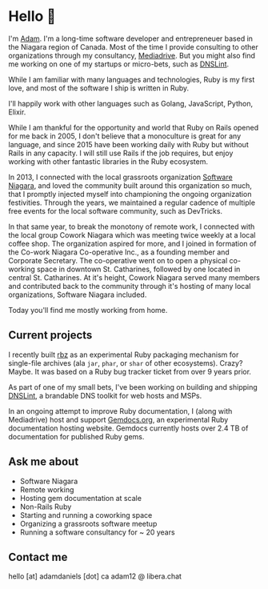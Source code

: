 # Hello 👋

I'm [Adam][1]. I'm a long-time software developer and entrepreneuer based in
the Niagara region of Canada. Most of the time I provide consulting to other
organizations through my consultancy, [Mediadrive][2]. But you might also find
me working on one of my startups or micro-bets, such as [DNSLint][3].

While I am familiar with many languages and technologies, Ruby is my first love,
and most of the software I ship is written in Ruby.

I'll happily work with other languages such as Golang, JavaScript, Python,
Elixir.

While I am thankful for the opportunity and world that Ruby on Rails opened for me
back in 2005, I don't believe that a monoculture is great for any language, and
since 2015 have been working daily with Ruby but without Rails in any capacity.
I will still use Rails if the job requires, but enjoy working with other fantastic
libraries in the Ruby ecosystem.

In 2013, I connected with the local grassroots organization [Software Niagara][4],
and loved the community built around this organization so much, that I promptly
injected myself into championing the ongoing organization festivities. Through
the years, we maintained a regular cadence of multiple free events for the local
software community, such as DevTricks.

In that same year, to break the monotony of remote work, I connected with the local
group Cowork Niagara which was meeting twice weekly at a local coffee shop.
The organization aspired for more, and I joined in formation of the
Co-work Niagara Co-operative Inc., as a founding member and Corporate Secretary.
The co-operative went on to open a physical co-working space in downtown
St. Catharines, followed by one located in central St. Catharines. At it's height,
Cowork Niagara served many members and contributed back to the community through
it's hosting of many local organizations, Software Niagara included.

Today you'll find me mostly working from home.

## Current projects

I recently built [rbz][5] as an experimental Ruby packaging mechanism for
single-file archives (ala `jar`, `phar`, or `shar` of other ecosystems). Crazy?
Maybe. It was based on a Ruby bug tracker ticket from over 9 years prior.

As part of one of my small bets, I've been working on building and shipping
[DNSLint][3], a brandable DNS toolkit for web hosts and MSPs.

In an ongoing attempt to improve Ruby documentation, I (along with Mediadrive)
host and support [Gemdocs.org](https://gemdocs.org), an experimental Ruby
documentation hosting website. Gemdocs currently hosts over 2.4 TB of documentation
for published Ruby gems.

## Ask me about

* Software Niagara
* Remote working
* Hosting gem documentation at scale
* Non-Rails Ruby
* Starting and running a coworking space
* Organizing a grassroots software meetup
* Running a software consultancy for ~ 20 years

## Contact me

hello [at] adamdaniels [dot] ca
adam12 @ libera.chat


[1]: https://adamdaniels.ca
[2]: https://mediadrive.ca
[3]: https://dnslint.com
[4]: https://softwareniagara.com
[5]: https://github.com/adam12/rbz
